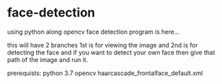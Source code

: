 # face-detection
using python along opencv face detection program is here... 

this will have 2 branches 1st is for viewing the image and 2nd is for detecting the face and if you want to detect your own face then give that path of the image and run it.

prerequists:
  python 3.7
  opencv
  haarcascade_frontalface_default.xml
